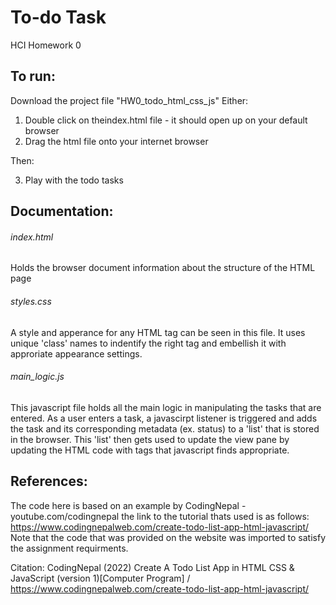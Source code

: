 # To-do Task

HCI Homework 0

## To run:

Download the project file "HW0_todo_html_css_js"
Either:

1. Double click on theindex.html file - it should open up on your default browser
2. Drag the html file onto your internet browser

Then:

3. Play with the todo tasks

## Documentation:

###### index.html

Holds the browser document information about the structure of the HTML page

###### styles.css

A style and apperance for any HTML tag can be seen in this file.
It uses unique 'class' names to indentify the right tag and embellish it with approriate appearance settings.

###### main_logic.js

This javascript file holds all the main logic in manipulating the tasks that are entered. As a user enters a task, a
javascirpt listener is triggered and adds the task and its corresponding metadata (ex. status) to a 'list' that is stored in the
browser. This 'list' then gets used to update the view pane by updating the HTML code with tags that javascript finds appropriate.

## References:

The code here is based on an example by CodingNepal - youtube.com/codingnepal
the link to the tutorial thats used is as follows:
https://www.codingnepalweb.com/create-todo-list-app-html-javascript/
Note that the code that was provided on the website was imported to satisfy the
assignment requirments.

Citation: CodingNepal (2022) Create A Todo List App in HTML CSS & JavaScript (version 1)[Computer Program] /
https://www.codingnepalweb.com/create-todo-list-app-html-javascript/
